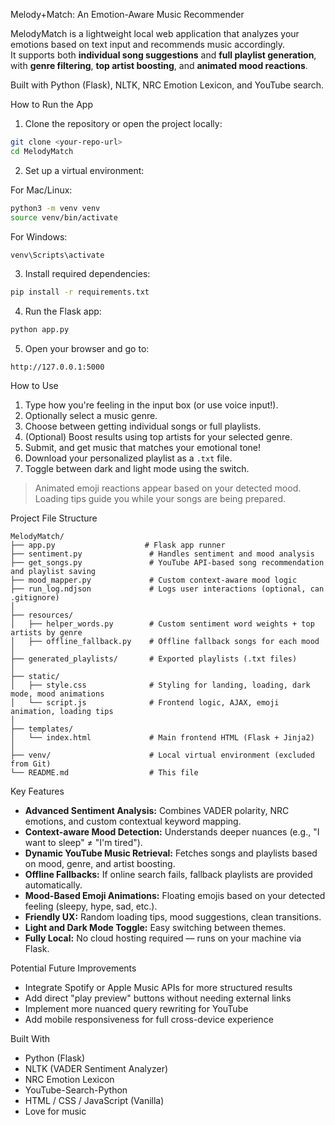 Melody+Match: An Emotion-Aware Music Recommender

MelodyMatch is a lightweight local web application that analyzes your emotions based on text input and recommends music accordingly.  
It supports both **individual song suggestions** and **full playlist generation**, with **genre filtering**, **top artist boosting**, and **animated mood reactions**.

Built with Python (Flask), NLTK, NRC Emotion Lexicon, and YouTube search.

How to Run the App

1. Clone the repository or open the project locally:

```bash
git clone <your-repo-url>
cd MelodyMatch
```

2. Set up a virtual environment:

For Mac/Linux:

```bash
python3 -m venv venv
source venv/bin/activate
```
For Windows:

```bash
venv\Scripts\activate
```

3. Install required dependencies:

```bash
pip install -r requirements.txt
```

4. Run the Flask app:

```bash
python app.py
```

5. Open your browser and go to:

```
http://127.0.0.1:5000
```

How to Use

1. Type how you're feeling in the input box (or use voice input!).
2. Optionally select a music genre.
3. Choose between getting individual songs or full playlists.
4. (Optional) Boost results using top artists for your selected genre.
5. Submit, and get music that matches your emotional tone!
6. Download your personalized playlist as a `.txt` file.
7. Toggle between dark and light mode using the switch.

> Animated emoji reactions appear based on your detected mood.  
> Loading tips guide you while your songs are being prepared.

Project File Structure

```
MelodyMatch/
├── app.py                    # Flask app runner
├── sentiment.py               # Handles sentiment and mood analysis
├── get_songs.py               # YouTube API-based song recommendation and playlist saving
├── mood_mapper.py             # Custom context-aware mood logic
├── run_log.ndjson             # Logs user interactions (optional, can .gitignore)
│
├── resources/
│   ├── helper_words.py        # Custom sentiment word weights + top artists by genre
│   ├── offline_fallback.py    # Offline fallback songs for each mood
│
├── generated_playlists/       # Exported playlists (.txt files)
│
├── static/
│   ├── style.css              # Styling for landing, loading, dark mode, mood animations
│   └── script.js              # Frontend logic, AJAX, emoji animation, loading tips
│
├── templates/
│   └── index.html             # Main frontend HTML (Flask + Jinja2)
│
├── venv/                      # Local virtual environment (excluded from Git)
└── README.md                  # This file
```

Key Features

- **Advanced Sentiment Analysis:** Combines VADER polarity, NRC emotions, and custom contextual keyword mapping.
- **Context-aware Mood Detection:** Understands deeper nuances (e.g., "I want to sleep" ≠ "I'm tired").
- **Dynamic YouTube Music Retrieval:** Fetches songs and playlists based on mood, genre, and artist boosting.
- **Offline Fallbacks:** If online search fails, fallback playlists are provided automatically.
- **Mood-Based Emoji Animations:** Floating emojis based on your detected feeling (sleepy, hype, sad, etc.).
- **Friendly UX:** Random loading tips, mood suggestions, clean transitions.
- **Light and Dark Mode Toggle:** Easy switching between themes.
- **Fully Local:** No cloud hosting required — runs on your machine via Flask.

Potential Future Improvements

- Integrate Spotify or Apple Music APIs for more structured results
- Add direct "play preview" buttons without needing external links
- Implement more nuanced query rewriting for YouTube
- Add mobile responsiveness for full cross-device experience

Built With

- Python (Flask)
- NLTK (VADER Sentiment Analyzer)
- NRC Emotion Lexicon
- YouTube-Search-Python
- HTML / CSS / JavaScript (Vanilla)
- Love for music 
